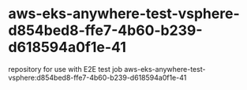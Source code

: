 # aws-eks-anywhere-test-vsphere-d854bed8-ffe7-4b60-b239-d618594a0f1e-41
repository for use with E2E test job aws-eks-anywhere-test-vsphere:d854bed8-ffe7-4b60-b239-d618594a0f1e-41
